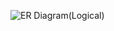 ![ER Diagram(Logical)](https://user-images.githubusercontent.com/112930891/190833944-61deea85-5988-4f82-b1b8-511ac6772092.png)
